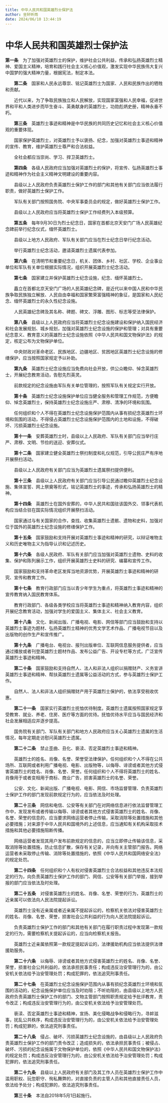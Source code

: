 ```yaml
---
title: 中华人民共和国英雄烈士保护法
author: 坐轩听雨
date: 2024/06/10 13:44:19
---
```


# 中华人民共和国英雄烈士保护法　　

**第一条**　为了加强对英雄烈士的保护，维护社会公共利益，传承和弘扬英雄烈士精神、爱国主义精神，培育和践行社会主义核心价值观，激发实现中华民族伟大复兴中国梦的强大精神力量，根据宪法，制定本法。

　　**第二条**　国家和人民永远尊崇、铭记英雄烈士为国家、人民和民族作出的牺牲和贡献。

　　近代以来，为了争取民族独立和人民解放，实现国家富强和人民幸福，促进世界和平和人类进步而毕生奋斗、英勇献身的英雄烈士，功勋彪炳史册，精神永垂不朽。

　　**第三条**　英雄烈士事迹和精神是中华民族的共同历史记忆和社会主义核心价值观的重要体现。

　　国家保护英雄烈士，对英雄烈士予以褒扬、纪念，加强对英雄烈士事迹和精神的宣传、教育，维护英雄烈士尊严和合法权益。

　　全社会都应当崇尚、学习、捍卫英雄烈士。

　　**第四条**　各级人民政府应当加强对英雄烈士的保护，将宣传、弘扬英雄烈士事迹和精神作为社会主义精神文明建设的重要内容。

　　县级以上人民政府负责英雄烈士保护工作的部门和其他有关部门应当依法履行职责，做好英雄烈士保护工作。

　　军队有关部门按照国务院、中央军事委员会的规定，做好英雄烈士保护工作。

　　县级以上人民政府应当将英雄烈士保护工作经费列入本级预算。

　　**第五条**　每年9月30日为烈士纪念日，国家在首都北京天安门广场人民英雄纪念碑前举行纪念仪式，缅怀英雄烈士。

　　县级以上地方人民政府、军队有关部门应当在烈士纪念日举行纪念活动。

　　举行英雄烈士纪念活动，邀请英雄烈士遗属代表参加。

　　**第六条**　在清明节和重要纪念日，机关、团体、乡村、社区、学校、企业事业单位和军队有关单位根据实际情况，组织开展英雄烈士纪念活动。

　　**第七条**　国家建立并保护英雄烈士纪念设施，纪念、缅怀英雄烈士。

　　矗立在首都北京天安门广场的人民英雄纪念碑，是近代以来中国人民和中华民族争取民族独立解放、人民自由幸福和国家繁荣富强精神的象征，是国家和人民纪念、缅怀英雄烈士的永久性纪念设施。

　　人民英雄纪念碑及其名称、碑题、碑文、浮雕、图形、标志等受法律保护。

　　**第八条**　县级以上人民政府应当将英雄烈士纪念设施建设和保护纳入国民经济和社会发展规划、城乡规划，加强对英雄烈士纪念设施的保护和管理；对具有重要纪念意义、教育意义的英雄烈士纪念设施依照《中华人民共和国文物保护法》的规定，核定公布为文物保护单位。

　　中央财政对革命老区、民族地区、边疆地区、贫困地区英雄烈士纪念设施的修缮保护，应当按照国家规定予以补助。

　　**第九条**　英雄烈士纪念设施应当免费向社会开放，供公众瞻仰、悼念英雄烈士，开展纪念教育活动，告慰先烈英灵。

　　前款规定的纪念设施由军队有关单位管理的，按照军队有关规定实行开放。

　　**第十条**　英雄烈士纪念设施保护单位应当健全服务和管理工作规范，方便瞻仰、悼念英雄烈士，保持英雄烈士纪念设施庄严、肃穆、清净的环境和氛围。

　　任何组织和个人不得在英雄烈士纪念设施保护范围内从事有损纪念英雄烈士环境和氛围的活动，不得侵占英雄烈士纪念设施保护范围内的土地和设施，不得破坏、污损英雄烈士纪念设施。

　　**第十一条**　安葬英雄烈士时，县级以上人民政府、军队有关部门应当举行庄严、肃穆、文明、节俭的送迎、安葬仪式。

　　**第十二条**　国家建立健全英雄烈士祭扫制度和礼仪规范，引导公民庄严有序地开展祭扫活动。

　　县级以上人民政府有关部门应当为英雄烈士遗属祭扫提供便利。

　　**第十三条**　县级以上人民政府有关部门应当引导公民通过瞻仰英雄烈士纪念设施、集体宣誓、网上祭奠等形式，铭记英雄烈士的事迹，传承和弘扬英雄烈士的精神。

　　**第十四条**　英雄烈士在国外安葬的，中华人民共和国驻该国外交、领事代表机构应当结合驻在国实际情况组织开展祭扫活动。

　　国家通过与有关国家的合作，查找、收集英雄烈士遗骸、遗物和史料，加强对位于国外的英雄烈士纪念设施的修缮保护工作。

　　**第十五条**　国家鼓励和支持开展对英雄烈士事迹和精神的研究，以辩证唯物主义和历史唯物主义为指导认识和记述历史。

　　**第十六条**　各级人民政府、军队有关部门应当加强对英雄烈士遗物、史料的收集、保护和陈列展示工作，组织开展英雄烈士史料的研究、编纂和宣传工作。

　　国家鼓励和支持革命老区发挥当地资源优势，开展英雄烈士事迹和精神的研究、宣传和教育工作。

　　**第十七条**　教育行政部门应当以青少年学生为重点，将英雄烈士事迹和精神的宣传教育纳入国民教育体系。

　　教育行政部门、各级各类学校应当将英雄烈士事迹和精神纳入教育内容，组织开展纪念教育活动，加强对学生的爱国主义、集体主义、社会主义教育。

　　**第十八条**　文化、新闻出版、广播电视、电影、网信等部门应当鼓励和支持以英雄烈士事迹为题材、弘扬英雄烈士精神的优秀文学艺术作品、广播电视节目以及出版物的创作生产和宣传推广。

　　**第十九条**　广播电台、电视台、报刊出版单位、互联网信息服务提供者，应当通过播放或者刊登英雄烈士题材作品、发布公益广告、开设专栏等方式，广泛宣传英雄烈士事迹和精神。

　　**第二十条**　国家鼓励和支持自然人、法人和非法人组织以捐赠财产、义务宣讲英雄烈士事迹和精神、帮扶英雄烈士遗属等公益活动的方式，参与英雄烈士保护工作。

　　自然人、法人和非法人组织捐赠财产用于英雄烈士保护的，依法享受税收优惠。

　　**第二十一条**　国家实行英雄烈士抚恤优待制度。英雄烈士遗属按照国家规定享受教育、就业、养老、住房、医疗等方面的优待。抚恤优待水平应当与国民经济和社会发展相适应并逐步提高。

　　国务院有关部门、军队有关部门和地方人民政府应当关心英雄烈士遗属的生活情况，每年定期走访慰问英雄烈士遗属。

　　**第二十二条**　禁止歪曲、丑化、亵渎、否定英雄烈士事迹和精神。

　　英雄烈士的姓名、肖像、名誉、荣誉受法律保护。任何组织和个人不得在公共场所、互联网或者利用广播电视、电影、出版物等，以侮辱、诽谤或者其他方式侵害英雄烈士的姓名、肖像、名誉、荣誉。任何组织和个人不得将英雄烈士的姓名、肖像用于或者变相用于商标、商业广告，损害英雄烈士的名誉、荣誉。

　　公安、文化、新闻出版、广播电视、电影、网信、市场监督管理、负责英雄烈士保护工作的部门发现前款规定行为的，应当依法及时处理。

　　**第二十三条**　网信和电信、公安等有关部门在对网络信息进行依法监督管理工作中，发现发布或者传输以侮辱、诽谤或者其他方式侵害英雄烈士的姓名、肖像、名誉、荣誉的信息的，应当要求网络运营者停止传输，采取消除等处置措施和其他必要措施；对来源于中华人民共和国境外的上述信息，应当通知有关机构采取技术措施和其他必要措施阻断传播。

　　网络运营者发现其用户发布前款规定的信息的，应当立即停止传输该信息，采取消除等处置措施，防止信息扩散，保存有关记录，并向有关主管部门报告。网络运营者未采取停止传输、消除等处置措施的，依照《中华人民共和国网络安全法》的规定处罚。

　　**第二十四条**　任何组织和个人有权对侵害英雄烈士合法权益和其他违反本法规定的行为，向负责英雄烈士保护工作的部门、网信、公安等有关部门举报，接到举报的部门应当依法及时处理。

　　**第二十五条**　对侵害英雄烈士的姓名、肖像、名誉、荣誉的行为，英雄烈士的近亲属可以依法向人民法院提起诉讼。

　　英雄烈士没有近亲属或者近亲属不提起诉讼的，检察机关依法对侵害英雄烈士的姓名、肖像、名誉、荣誉，损害社会公共利益的行为向人民法院提起诉讼。

　　负责英雄烈士保护工作的部门和其他有关部门在履行职责过程中发现第一款规定的行为，需要检察机关提起诉讼的，应当向检察机关报告。

　　英雄烈士近亲属依照第一款规定提起诉讼的，法律援助机构应当依法提供法律援助服务。

　　**第二十六条**　以侮辱、诽谤或者其他方式侵害英雄烈士的姓名、肖像、名誉、荣誉，损害社会公共利益的，依法承担民事责任；构成违反治安管理行为的，由公安机关依法给予治安管理处罚；构成犯罪的，依法追究刑事责任。

　　**第二十七条**　在英雄烈士纪念设施保护范围内从事有损纪念英雄烈士环境和氛围的活动的，纪念设施保护单位应当及时劝阻；不听劝阻的，由县级以上地方人民政府负责英雄烈士保护工作的部门、文物主管部门按照职责规定给予批评教育，责令改正；构成违反治安管理行为的，由公安机关依法给予治安管理处罚。

　　亵渎、否定英雄烈士事迹和精神，宣扬、美化侵略战争和侵略行为，寻衅滋事，扰乱公共秩序，构成违反治安管理行为的，由公安机关依法给予治安管理处罚；构成犯罪的，依法追究刑事责任。

　　**第二十八条**　侵占、破坏、污损英雄烈士纪念设施的，由县级以上人民政府负责英雄烈士保护工作的部门责令改正；造成损失的，依法承担民事责任；被侵占、破坏、污损的纪念设施属于文物保护单位的，依照《中华人民共和国文物保护法》的规定处罚；构成违反治安管理行为的，由公安机关依法给予治安管理处罚；构成犯罪的，依法追究刑事责任。

　　**第二十九条**　县级以上人民政府有关部门及其工作人员在英雄烈士保护工作中滥用职权、玩忽职守、徇私舞弊的，对直接负责的主管人员和其他直接责任人员，依法给予处分；构成犯罪的，依法追究刑事责任。

　　**第三十条**　本法自2018年5月1日起施行。